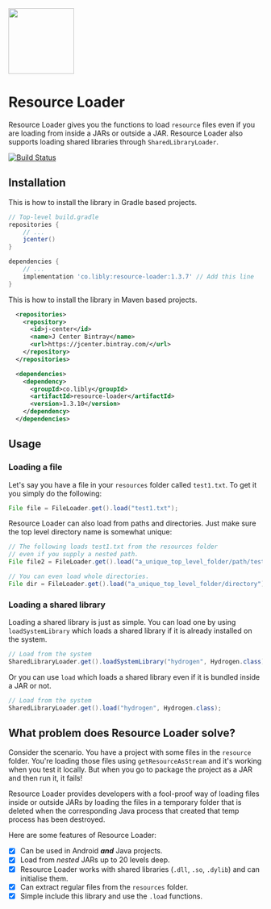 
<img width="130" style="display: inline;" src="https://filedn.com/lssh2fV92SE8dRT5CWJvvSy/libly/resource-loader.png" />


# Resource Loader

Resource Loader gives you the functions to load `resource` files even if you are loading from inside a JARs or outside a JAR. Resource Loader also supports loading shared libraries through `SharedLibraryLoader`.

[![Build Status](https://dev.azure.com/gurpreetishere/Lazysodium/_apis/build/status/libly.resource-loader?branchName=master)](https://dev.azure.com/gurpreetishere/Lazysodium/_build/latest?definitionId=2&branchName=master)


## Installation

This is how to install the library in Gradle based projects.

```groovy
// Top-level build.gradle
repositories {
    // ...
    jcenter()
}

dependencies {
    // ...
    implementation 'co.libly:resource-loader:1.3.7' // Add this line
}
```

This is how to install the library in Maven based projects.

```xml
  <repositories>
    <repository>
      <id>j-center</id>
      <name>J Center Bintray</name>
      <url>https://jcenter.bintray.com/</url>
    </repository>
  </repositories>

  <dependencies>
    <dependency>
      <groupId>co.libly</groupId>
      <artifactId>resource-loader</artifactId>
      <version>1.3.10</version>
    </dependency>
  </dependencies>
```

## Usage

### Loading a file

Let's say you have a file in your `resources` folder called `test1.txt`. To get it you simply do the following:

```java
File file = FileLoader.get().load("test1.txt");
```

Resource Loader can also load from paths and directories. Just make sure the top level directory name is somewhat unique:

```java
// The following loads test1.txt from the resources folder
// even if you supply a nested path.
File file2 = FileLoader.get().load("a_unique_top_level_folder/path/test1.txt");

// You can even load whole directories.
File dir = FileLoader.get().load("a_unique_top_level_folder/directory"); 
```

### Loading a shared library
Loading a shared library is just as simple. You can load one by using `loadSystemLibrary` which loads a shared library if it is already installed on the system.

```java
// Load from the system
SharedLibraryLoader.get().loadSystemLibrary("hydrogen", Hydrogen.class);
```

Or you can use `load` which loads a shared library even if it is bundled inside a JAR or not.

```java
// Load from the system
SharedLibraryLoader.get().load("hydrogen", Hydrogen.class);
```

## What problem does Resource Loader solve?
Consider the scenario. You have a project with some files in the `resource` folder. You're loading those files using `getResourceAsStream` and it's working when you test it locally. But when you go to package the project as a JAR and then run it, it fails!

Resource Loader provides developers with a fool-proof way of loading files inside or outside JARs by loading the files in a temporary folder that is deleted when the corresponding Java process that created that temp process has been destroyed.

Here are some features of Resource Loader:
 
- [x] Can be used in Android _**and**_ Java projects.
- [x] Load from _nested_ JARs up to 20 levels deep.
- [x] Resource Loader works with shared libraries (`.dll`, `.so`, `.dylib`) and can initialise them.
- [x] Can extract regular files from the `resources` folder.
- [x] Simple include this library and use the `.load` functions.
